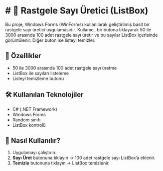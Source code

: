 # # 🎲 Rastgele Sayı Üretici (ListBox)

Bu proje, Windows Forms (WinForms) kullanılarak geliştirilmiş basit bir rastgele sayı üretici uygulamasıdır. Kullanıcı, bir butona tıklayarak 50 ile 3000 arasında 100 adet rastgele sayı üretir ve bu sayılar ListBox içerisinde görüntülenir. Diğer buton ise listeyi temizler.

## 🚀 Özellikler

- 50 ile 3000 arasında 100 adet rastgele sayı üretme
- ListBox ile sayıları listeleme
- Listeyi temizleme butonu

## 🛠️ Kullanılan Teknolojiler

- C# (.NET Framework)
- Windows Forms
- Random sınıfı
- ListBox kontrolü

## 📂 Nasıl Kullanılır?

1. Uygulamayı çalıştırın.
2. **Sayı Üret** butonuna tıklayın → 100 adet rastgele sayı ListBox’a eklenir.
3. **Temizle** butonuna tıklayın → ListBox temizlenir.

